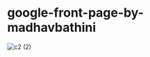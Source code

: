 # google-front-page-by-madhavbathini
![c2 (2)](https://user-images.githubusercontent.com/82153491/114298981-d6c0bb80-9a6d-11eb-9dcc-a9c635a3787f.JPG)
